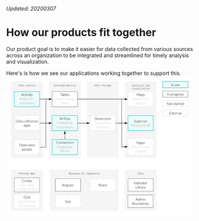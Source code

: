 *Updated: 20200307*

# How our products fit together

Our product goal is to make it easier for data collected from various sources across an organization to be integrated and streamlined for timely analysis and visualization.

Here's is how we see our applications working together to support this.
![](/assets/product_flow.png)
